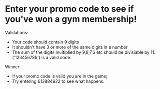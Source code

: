 
# Enter your promo code to see if you've won a gym membership!

Validations:
- Your code should contain 9 digits
- It shouldn't have 3 or more of the same digits in a number
- The sum of the digits multiplied by 9,8,7,6 etc should be divisiable by 11.
('123456789') is a valid code.

Winner:
- If your promo code is valid you are in the game;
- Try entering 613884922 to see what happens.
